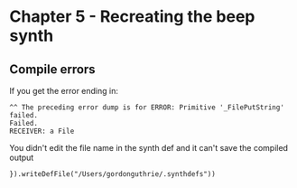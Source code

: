 # Chapter 5 - Recreating the beep synth

## Compile errors

If you get the error ending in:

```supercollider
^^ The preceding error dump is for ERROR: Primitive '_FilePutString' failed.
Failed.
RECEIVER: a File
```

You didn't edit the file name in the synth def and it can't save the compiled output

```supercollider
}).writeDefFile("/Users/gordonguthrie/.synthdefs"))
```
